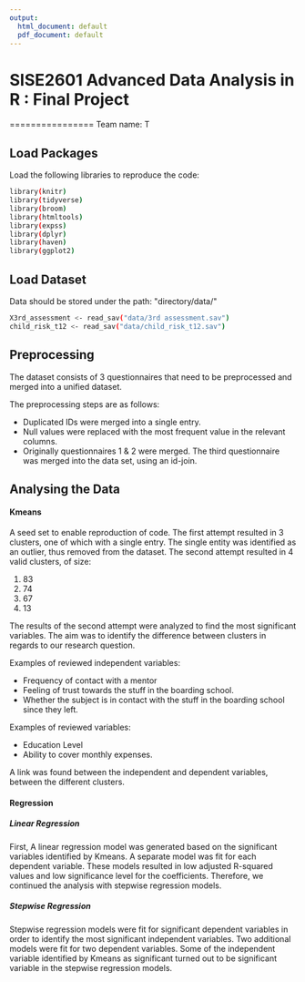 ```yaml
---
output:
  html_document: default
  pdf_document: default
---
```

# SISE2601 Advanced Data Analysis in R : Final Project
================
Team name: T

## Load Packages

Load the following libraries to reproduce the code:
```bash
library(knitr)
library(tidyverse)
library(broom)
library(htmltools)
library(expss)
library(dplyr)
library(haven)
library(ggplot2)
```
## Load Dataset
Data should be stored under the path: "directory/data/"
```bash
X3rd_assessment <- read_sav("data/3rd assessment.sav")
child_risk_t12 <- read_sav("data/child_risk_t12.sav")
```

## Preprocessing
The dataset consists of 3 questionnaires that need to be preprocessed and merged into a unified dataset.

The preprocessing steps are as follows:
* Duplicated IDs were merged into a single entry.
* Null values were replaced with the most frequent value in the relevant columns.
* Originally questionnaires 1 & 2 were merged. The third questionnaire was merged into the data set, using an id-join.

## Analysing the Data

#### Kmeans
A seed set to enable reproduction of code.
The first attempt resulted in 3 clusters, one of which with a single entry. 
The single entity was identified as an outlier, thus removed from the dataset.
The second attempt resulted in 4 valid clusters, of size:
1. 83
2. 74
3. 67
4. 13

The results of the second attempt were analyzed to find the most significant variables. The aim was to identify the difference between clusters in regards to our research question.

Examples of reviewed independent variables:
* Frequency of contact with a mentor
* Feeling of trust towards the stuff in the boarding school.
* Whether the subject is in contact with the stuff in the boarding school since they left.

Examples of reviewed variables:
* Education Level
* Ability to cover monthly expenses.

A link was found between the independent and dependent variables, between the different clusters.

#### Regression

##### Linear Regression
First, A linear regression model was generated based on the significant variables identified by Kmeans. 
A separate model was fit for each dependent variable.
These models resulted in low adjusted R-squared values and low significance level for the coefficients.
Therefore, we continued the analysis with stepwise regression models.

##### Stepwise Regression
Stepwise regression models were fit for significant dependent variables in order to identify the most significant independent variables.
Two additional models were fit for two dependent variables.
Some of the independent variable identified by Kmeans as significant turned out to be significant variable in the stepwise regression models.
